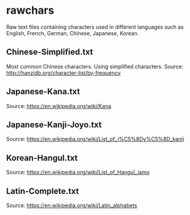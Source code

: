 # rawchars
Raw text files containing characters used in different languages such as English, French, German, Chinese, Japanese, Korean.

## Chinese-Simplified.txt
Most common Chinese characters. Using simplified characters. Source: http://hanzidb.org/character-list/by-frequency

## Japanese-Kana.txt
Source: https://en.wikipedia.org/wiki/Kana

## Japanese-Kanji-Joyo.txt
Source: https://en.wikipedia.org/wiki/List_of_j%C5%8Dy%C5%8D_kanji

## Korean-Hangul.txt
Source: https://en.wikipedia.org/wiki/List_of_Hangul_jamo

## Latin-Complete.txt
Source: https://en.wikipedia.org/wiki/Latin_alphabets
